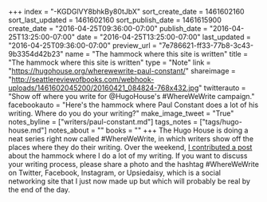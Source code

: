 +++
index = "-KGDGlVY8bhkBy80tJbX"
sort_create_date = 1461602160
sort_last_updated = 1461602160
sort_publish_date = 1461615900
create_date = "2016-04-25T09:36:00-07:00"
publish_date = "2016-04-25T13:25:00-07:00"
date = "2016-04-25T13:25:00-07:00"
last_updated = "2016-04-25T09:36:00-07:00"
preview_url = "7e786621-ff33-77b8-3c43-9b3354d42b23"
name = "The hammock where this site is written"
title = "The hammock where this site is written"
type = "Note"
link = "https://hugohouse.org/wherewewrite-paul-constant/"
shareimage = "http://seattlereviewofbooks.com/webhook-uploads/1461602045200/20160421_084824-768x432.jpg"
twitterauto = "Show off where you write for @HugoHouse's #WhereWeWrite campaign."
facebookauto = "Here's the hammock where Paul Constant does a lot of his writing. Where do you do your writing?"
make_image_tweet = "True"
notes_byline = ["writers/paul-constant.md"]
tags_notes = ["tags/hugo-house.md"]
notes_about = ""
books = ""
+++
The Hugo House is doing a neat series right now called #WhereWeWrite, in which writers show off the places where they do their writing. Over the weekend, [I contributed a post](https://hugohouse.org/wherewewrite-paul-constant/) about the hammock where I do a lot of my writing. If you want to discuss your writing process, please share a photo and the hashtag #WhereWeWrite on Twitter, Facebook, Instagram, or Upsiedaisy, which is a social networking site that I just now made up but which will probably be real by the end of the day.